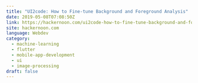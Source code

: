 ```yaml
---
title: "UI2code: How to Fine-tune Background and Foreground Analysis"
date: 2019-05-08T07:08:50Z
link: https://hackernoon.com/ui2code-how-to-fine-tune-background-and-foreground-analysis-fb269edcd12c?source=rss----3a8144eabfe3---4&utm_medium=RSS&utm_source=hune
site: hackernoon.com
language: Webdev
category:
  - machine-learning
  - flutter
  - mobile-app-development
  - ui
  - image-processing
draft: false
---
```

